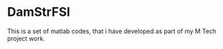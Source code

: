 # DamStrFSI
This is a set of matlab codes, that i have developed as part of my M Tech project work.
